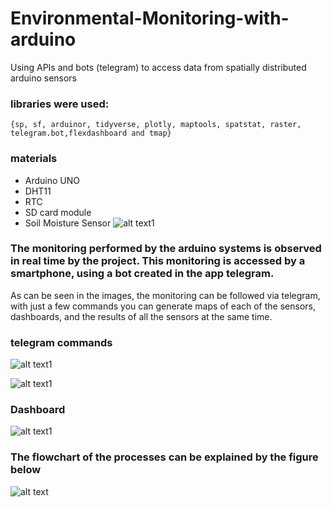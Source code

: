 # Environmental-Monitoring-with-arduino
Using APIs and bots (telegram) to access data from spatially distributed arduino sensors

### libraries were used:
`{sp, sf, arduinor, tidyverse, plotly, maptools, spatstat, raster, telegram.bot,flexdashboard and tmap}`

### materials
* Arduino UNO 
* DHT11
* RTC
* SD card module
* Soil Moisture Sensor
![alt text1](/img/sensor.jpeg)

### The monitoring performed by the arduino systems is observed in real time by the project. This monitoring is accessed by a smartphone, using a bot created in the app telegram.  

As can be seen in the images, the monitoring can be followed via telegram, with just a few commands you can generate maps of each of the sensors, dashboards, and the results of all the sensors at the same time.

### telegram commands
![alt text1](/img/telegram0.jpeg)

![alt text1](/img/telegram1.jpeg)

### Dashboard 
![alt text1](/img/dash.png)


### The flowchart of the processes can be explained by the figure below
![alt text](/img/flowchart.png)